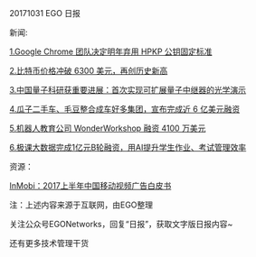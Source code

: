 20171031 EGO 日报

新闻:


[1.Google Chrome 团队决定明年弃用 HPKP 公钥固定标准](https://news.cnblogs.com/n/581459/)

[2.比特币价格冲破 6300 美元，再创历史新高](http://tech.qq.com/a/20171030/044594.htm)

[3.中国量子科研获重要进展：首次实现可扩展量子中继器的光学演示](http://news.xinhuanet.com/2017-10/31/c_1121884945.htm)


[4.瓜子二手车、毛豆整合成车好多集团，宣布完成近 6 亿美元融资](http://tech.qq.com/a/20171031/027991.htm)

[5.机器人教育公司 WonderWorkshop 融资 4100 万美元](http://tech.qq.com/a/20171031/030270.htm)

[6.极课大数据完成1亿元B轮融资，用AI提升学生作业、考试管理效率](http://www.iyiou.com/p/58678)

资源：

[InMobi：2017上半年中国移动视频广告白皮书](http://www.199it.com/archives/647884.html)

注：上述内容来源于互联网，由EGO整理

关注公众号EGONetworks，回复“日报”，获取文字版日报内容~

还有更多技术管理干货
